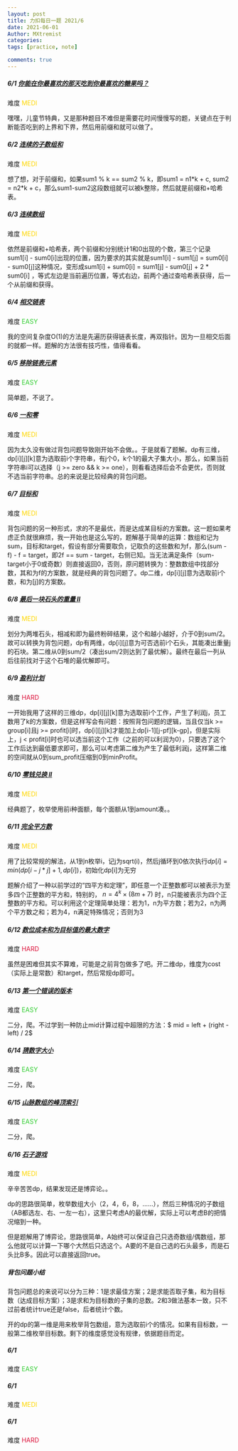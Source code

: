 ```yaml
---
layout: post
title: 力扣每日一题 2021/6
date: 2021-06-01
Author: MXtremist
categories: 
tags: [practice, note]

comments: true
--- 
```


<!-- more -->

##### 6/1 [你能在你最喜欢的那天吃到你最喜欢的糖果吗？](https://leetcode-cn.com/problems/can-you-eat-your-favorite-candy-on-your-favorite-day/)

难度 <font color="Gold">MEDI</font>

嘿嘿，儿童节特典，又是那种题目不难但是需要花时间慢慢写的题，关键点在于判断能否吃到的上界和下界，然后用前缀和就可以做了。



##### 6/2 [连续的子数组和](https://leetcode-cn.com/problems/continuous-subarray-sum/)

难度 <font color="Gold">MEDI</font>

想了想，对于前缀和，如果sum1 % k == sum2 % k，即sum1 = n1\*k + c, sum2 = n2\*k + c，那么sum1-sum2这段数组就可以被k整除，然后就是前缀和+哈希表。



##### 6/3 [连续数组](https://leetcode-cn.com/problems/contiguous-array/)

难度 <font color="Gold">MEDI</font>

依然是前缀和+哈希表，两个前缀和分别统计1和0出现的个数，第三个记录sum1[i] - sum0[i]出现的位置，因为要求的其实就是sum1[i] - sum1[j] = sum0[i] - sum0[j]这种情况，变形成sum1[i] + sum0[i] = sum1[j] - sum0[j] + 2 * sum0[i] ，等式左边是当前遍历位置，等式右边，前两个通过查哈希表获得，后一个从前缀和获得。



##### 6/4 [相交链表](https://leetcode-cn.com/problems/intersection-of-two-linked-lists/)

难度 <font color="Limegreen">EASY</font>

我的空间复杂度O(1)的方法是先遍历获得链表长度，再双指针。因为一旦相交后面的就都一样。题解的方法很有技巧性，值得看看。



##### 6/5 [移除链表元素](https://leetcode-cn.com/problems/remove-linked-list-elements/)

难度 <font color="Limegreen">EASY</font>

简单题，不说了。



##### 6/6 [ 一和零](https://leetcode-cn.com/problems/ones-and-zeroes/)

难度 <font color="Gold">MEDI</font>

因为太久没有做过背包问题导致刚开始不会做。。于是就看了题解。dp有三维，dp\[i]\[j]\[k]意为选取前i个字符串，有j个0，k个1的最大子集大小，那么，如果当前字符串i可以选择（j >= zero && k >= one），则看看选择后会不会更优，否则就不选当前字符串。总的来说是比较经典的背包问题。



##### 6/7 [目标和](https://leetcode-cn.com/problems/target-sum/)

难度 <font color="Gold">MEDI</font>

背包问题的另一种形式，求的不是最优，而是达成某目标的方案数。这一题如果考虑正负就很麻烦，我一开始也是这么写的，题解基于简单的运算：数组和记为sum，目标和target，假设有部分需要取负，记取负的这些数和为f，那么(sum - f) - f = target，即2f == sum - target，右侧已知。当无法满足条件（sum-target小于0或奇数）则直接返回0，否则，原问题转换为：整数数组中找部分数，其和为f的方案数，就是经典的背包问题了。dp二维，dp\[i][j]意为选取前i个数，和为[j]的方案数。



##### 6/8 [最后一块石头的重量 II](https://leetcode-cn.com/problems/last-stone-weight-ii/)

难度 <font color="Gold">MEDI</font>

划分为两堆石头，相减和即为最终粉碎结果，这个和越小越好，介于0到sum/2。故可以转换为背包问题，dp有两维，dp\[i][j]意为可否选前i个石头，其能凑出重量j的石块。第二维从0到sum/2（凑出sum/2则达到了最优解）。最终在最后一列从后往前找对于这个石堆的最优解即可。



##### 6/9 [盈利计划](https://leetcode-cn.com/problems/profitable-schemes/)

难度 <font color="Crimson">HARD</font>

一开始我用了这样的三维dp，dp\[i]\[j]\[k]意为选取前i个工作，产生了利润j，员工数用了k的方案数，但是这样写会有问题：按照背包问题的逻辑，当且仅当k >= group[i]且j >= profit[i]时，dp\[i]\[j][k]才能加上dp\[i-1]\[j-pf][k-gp]，但是实际上，j < profit[i]时也可以选当前这个工作（之前的可以利润为0），只要选了这个工作后达到最低要求即可，那么可以考虑第二维为产生了最低利润j，这样第二维的空间就从0到sum_profit压缩到0到minProfit。



##### 6/10 [零钱兑换 II](https://leetcode-cn.com/problems/coin-change-2/)

难度 <font color="Gold">MEDI</font>

经典题了，枚举使用前i种面额，每个面额从1到amount凑。。	



##### 6/11 [完全平方数](https://leetcode-cn.com/problems/perfect-squares/)

难度 <font color="Gold">MEDI</font>

用了比较常规的解法，从1到n枚举i，记j为sqrt(i)，然后j循环到0依次执行$dp[i] = min(dp[i-j*j]+1, dp[i])$，初始化dp[i]为无穷

题解介绍了一种以前学过的“四平方和定理”，即任意一个正整数都可以被表示为至多四个正整数的平方和，特别的， $n = 4^k \times (8m+7)$ 时，n只能被表示为四个正整数的平方和。可以利用这个定理简单处理：若为1，n为平方数；若为2，n为两个平方数之和；若为4，n满足特殊情况；否则为3



##### 6/12 [数位成本和为目标值的最大数字](https://leetcode-cn.com/problems/form-largest-integer-with-digits-that-add-up-to-target/)

难度 <font color="Crimson">HARD</font>

虽然是困难但其实不算难，可能是之前背包做多了吧。开二维dp，维度为cost（实际上是常数）和target，然后常规dp即可。



##### 6/13 [第一个错误的版本](https://leetcode-cn.com/problems/first-bad-version/)

难度 <font color="Limegreen">EASY</font>

二分，爬。不过学到一种防止mid计算过程中超限的方法：$ mid = left + (right - left) / 2$



##### 6/14 [猜数字大小](https://leetcode-cn.com/problems/guess-number-higher-or-lower/)

难度 <font color="Limegreen">EASY</font>

二分，爬。



##### 6/15 [山脉数组的峰顶索引](https://leetcode-cn.com/problems/peak-index-in-a-mountain-array/)

难度 <font color="Limegreen">EASY</font>

二分，爬。



##### 6/16 [石子游戏](https://leetcode-cn.com/problems/stone-game/)

难度 <font color="Gold">MEDI</font>

辛辛苦苦dp，结果发现还是博弈论。。

dp的思路很简单，枚举数组大小（2，4，6，8，……），然后三种情况的子数组（AB都选左、右、一左一右），这里只考虑A的最优解，实际上可以考虑B的把情况缩到一种。

但是题解用了博弈论，思路很简单，A始终可以保证自己只选奇数组/偶数组，那么他就可以计算一下哪个大然后只选这个。A要的不是自己选的石头最多，而是石头比B多。因此可以直接返回true。



##### 背包问题小结

背包问题总的来说可以分为三种：1是求最佳方案；2是求能否取子集，和为目标数（达成目标方案）；3是求和为目标数的子集的总数。2和3做法基本一致，只不过前者统计true还是false，后者统计个数。

开的dp的第一维是用来枚举背包数组，意为选取前i个的情况。如果有目标数，一般第二维枚举目标数。剩下的维度感觉没有规律，依据题目而定。



##### 6/1

难度 <font color="Limegreen">EASY</font>

##### 6/1

难度 <font color="Gold">MEDI</font>

##### 6/1

难度 <font color="Crimson">HARD</font>

